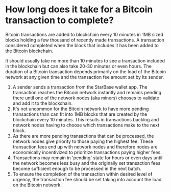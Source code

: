 # How long does it take for a Bitcoin transaction to complete?

Bitcoin transactions are added to blockchain every 10 minutes in 1MB sized blocks holding a few thousand of recently made transactions. A transaction considered completed when the block that includes it has been added to the Bitcoin blockchain.

It should usually take no more than 10 minutes to see a transaction included in the blockchain but can also take 20-30 minutes or even hours. The duration of a Bitcoin transaction depends primarily on the load of the Bitcoin network at any given time and the transaction fee amount set by its sender.

1. A sender sends a transaction from the StarBase wallet app. The transaction reaches the Bitcoin network instantly and remains pending there until one of the network nodes (aka miners) chooses to validate and add it to the blockchain.
2. It's not uncommon for the Bitcoin network to have more pending transactions than can fit into 1MB blocks that are created by the blockchain every 10 minutes. This results in transactions backlog and network nodes having to choose which transactions make to the next block.
3. As there are more pending transactions that can be processed, the network nodes give priority to those paying the highest fee. These transaction fees end up with network nodes and therefore nodes are economically incentivized to prioritize transactions paying higher fees.
4. Transactions may remain in 'pending' state for hours or even days until the network becomes less busy and the originally set transaction fees become sufficient enough to be processed in the next batch.
5. To ensure the completion of the transaction within desired level of urgency, the transaction fee should be set taking into account the load on the Bitcoin network.


